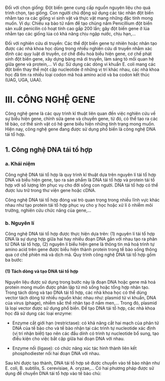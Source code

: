 Đối với chọn giống: Đột biến gene cung cấp nguồn nguyên liệu cho quá trình chọn, tạo giống. Con người chủ động sử dụng các tác nhân đột biến nhằm tạo ra các giống vi sinh vật và thực vật mang những đặc tính mong muốn. Ví dụ: Chiếu xạ bào tử nấm để tạo chủng nấm Penicillium đột biến sản xuất penicilin có hoạt tính cao gấp 200 lần; gây đột biến gene ở lúa nhằm tạo các giống lúa có khả năng chịu ngập nước, chịu hạn,...

Đối với nghiên cứu di truyền: Các thể đột biến gene tự nhiên hoặc nhân tạo được các nhà khoa học dùng trong nhiều nghiên cứu di truyền nhằm xác định các quy luật di truyền, cơ chế điều hoà biểu hiện gene, cơ chế phát sinh đột biến gene, xây dựng bảng mã di truyền, làm sáng tỏ mối quan hệ giữa gene và protein,... Ví dụ: Sử dụng các dòng vi khuẩn E. coli mang các đột biến thay thế một cặp nucleotide ở những vị trí khác nhau, các nhà khoa học đã tìm ra nhiều loại codon mã hoá amino acid và ba codon kết thúc (UAG, UGA, UAA).

# III. CÔNG NGHỆ GENE

Công nghệ gene là các quy trình kĩ thuật liên quan đến việc nghiên cứu về sự biểu hiện gene, chỉnh sửa gene và chuyển gene, từ đó, có thể tạo ra các tế bào, cơ thể sinh vật có hệ gene biểu hiện những tính trạng mong muốn. Hiện nay, công nghệ gene đang được sử dụng phổ biến là công nghệ DNA tái tổ hợp.

## 1. Công nghệ DNA tái tổ hợp

### a. Khái niệm

Công nghệ DNA tái tổ hợp là quy trình kĩ thuật dựa trên nguyên lí tái tổ hợp DNA và biểu hiện gene, tạo ra sản phẩm là DNA tái tổ hợp và protein tái tổ hợp với số lượng lớn phục vụ cho đời sống con người. DNA tái tổ hợp có thể được lưu trữ trong thư viện gene hoặc cDNA.

Công nghệ DNA tái tổ hợp đóng vai trò quan trọng trong nhiều lĩnh vực khác nhau như tạo protein tái tổ hợp phục vụ cho y học hoặc xử lí ô nhiễm môi trường, nghiên cứu chức năng của gene,...

### b. Nguyên lí

Công nghệ DNA tái tổ hợp được thực hiện dựa trên: (1) nguyên lí tái tổ hợp DNA là sự dung hợp giữa hai hay nhiều đoạn DNA gắn với nhau tạo ra phân tử DNA tái tổ hợp, (2) nguyên lí biểu hiện gene là thông tin mã hoá trình tự amino acid trên gene được biểu hiện thành protein trong tế bào sống thông qua cơ chế phiên mã và dịch mã. Quy trình công nghệ DNA tái tổ hợp gồm ba bước:

#### (1) Tách dòng và tạo DNA tái tổ hợp

Nguyên liệu được sử dụng trong bước này là đoạn DNA hoặc gene mã hoá protein mong muốn được phân lập từ mô sống hoặc tổng hợp nhân tạo. Trong tách dòng và tạo DNA tái tổ hợp, các nhà khoa học có thể dùng vector tách dòng từ nhiều nguồn khác nhau như: plasmid từ vi khuẩn, DNA của virus (phage), nhiễm sắc thể nhân tạo ở nấm men,... Trong đó, plasmid là loại vector được sử dụng phổ biến. Để tạo DNA tái tổ hợp, các nhà khoa học đã sử dụng các loại enzyme:

- Enzyme cắt giới hạn (restrictase): có khả năng cắt hai mạch của phân tử DNA của tế bào cho và tế bào nhận tại các trình tự nucleotide xác định (vị trí nhận biết) tạo nên các đầu dính có trình tự nucleotide bổ sung, tạo điều kiện cho việc bắt cặp giữa hai đoạn DNA với nhau.

- Enzyme nối (ligase): có chức năng xúc tác hình thành liên kết phosphodiester nối hai đoạn DNA với nhau.

Sau khi được tạo thành, DNA tái tổ hợp sẽ được chuyển vào tế bào nhận như E. coli, B. subtilis, S. cerevisiae, A. oryzae,... Có hai phương pháp được sử dụng để chuyển DNA tái tổ hợp vào tế bào chủ: